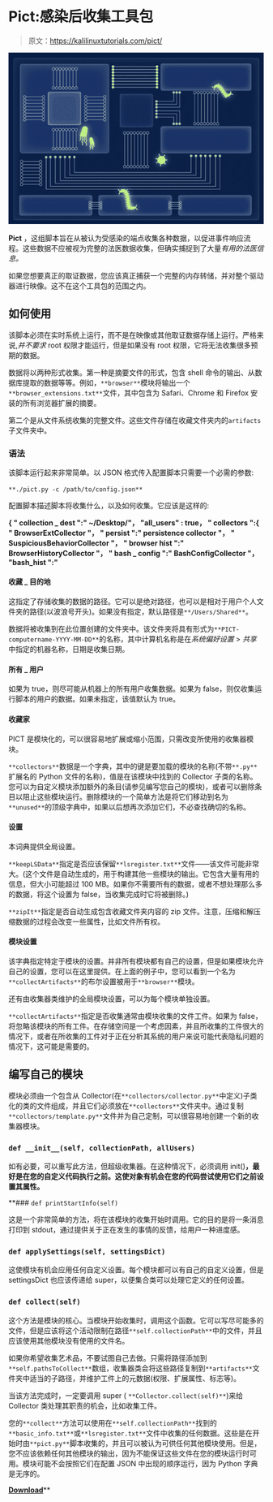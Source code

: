 # Pict:感染后收集工具包

> 原文：<https://kalilinuxtutorials.com/pict/>

[![](img/4e1a95f2388db8f57151806a245b34cf.png)](https://blogger.googleusercontent.com/img/b/R29vZ2xl/AVvXsEiL8yFaxO_yfj8cZaeKUnIxsCvpxyeYDv3g2MRBAlMLFEHVacpOaMhvCvba7EGebWMTdt6G6TfHl24Br1RRCZuL49uvPZQv79nVFuugIY3NKjNpUM_Sevj1mIYYR1TyqWrvKAP3zTYkRuLiM7klGeaCVJrqlk5-jH6aV9N66UNWzB4gF5wkQBB61MbF/s728/Pict%20(2).png)

**Pict** ，这组脚本旨在从被认为受感染的端点收集各种数据，以促进事件响应流程。这些数据不应被视为完整的法医数据收集，但确实捕捉到了大量*有用的法医信息。*

如果您想要真正的取证数据，您应该真正捕获一个完整的内存转储，并对整个驱动器进行映像。这不在这个工具包的范围之内。

## 如何使用

该脚本必须在实时系统上运行，而不是在映像或其他取证数据存储上运行。严格来说,*并不要求* root 权限才能运行，但是如果没有 root 权限，它将无法收集很多预期的数据。

数据将以两种形式收集。第一种是摘要文件的形式，包含 shell 命令的输出、从数据库提取的数据等等。例如，`**browser**`模块将输出一个`**browser_extensions.txt**`文件，其中包含为 Safari、Chrome 和 Firefox 安装的所有浏览器扩展的摘要。

第二个是从文件系统收集的完整文件。这些文件存储在收藏文件夹内的`artifacts`子文件夹中。

### 语法

该脚本运行起来非常简单。以 JSON 格式传入配置脚本只需要一个必需的参数:

`**./pict.py -c /path/to/config.json**`

配置脚本描述脚本将收集什么，以及如何收集。它应该是这样的:

**{
" collection _ dest ":" ~/Desktop/"，
"all_users" : true，
" collectors ":{
" BrowserExtCollector "，
" persist ":" persistence collector "，
" SuspiciousBehaviorCollector "，
" browser hist ":" BrowserHistoryCollector "，
" bash _ config ":" BashConfigCollector "，
"bash_hist ":"**

#### 收藏 _ 目的地

这指定了存储收集的数据的路径。它可以是绝对路径，也可以是相对于用户个人文件夹的路径(以波浪号开头)。如果没有指定，默认路径是`**/Users/Shared**`。

数据将被收集到在此位置创建的文件夹中。该文件夹将具有形式为`**PICT-computername-YYYY-MM-DD**`的名称，其中计算机名称是在*系统偏好设置* > *共享*中指定的机器名称，日期是收集日期。

#### 所有 _ 用户

如果为 true，则尽可能从机器上的所有用户收集数据。如果为 false，则仅收集运行脚本的用户的数据。如果未指定，该值默认为 true。

#### 收藏家

PICT 是模块化的，可以很容易地扩展或缩小范围，只需改变所使用的收集器模块。

`**collectors**`数据是一个字典，其中的键是要加载的模块的名称(不带`**.py**`扩展名的 Python 文件的名称)，值是在该模块中找到的 Collector 子类的名称。您可以为自定义模块添加额外的条目(请参见编写您自己的模块)，或者可以删除条目以阻止这些模块运行。删除模块的一个简单方法是将它们移动到名为`**unused**`的顶级字典中，如果以后想再次添加它们，不必查找确切的名称。

#### 设置

本词典提供全局设置。

`**keepLSData**`指定是否应该保留`**lsregister.txt**`文件——该文件可能非常大。(这个文件是自动生成的，用于构建其他一些模块的输出。它包含大量有用的信息，但大小可能超过 100 MB。如果你不需要所有的数据，或者不想处理那么多的数据，将这个设置为 false，当收集完成时它将被删除。)

`**zipIt**`指定是否自动生成包含收藏文件夹内容的 zip 文件。注意，压缩和解压缩数据的过程会改变一些属性，比如文件所有权。

#### 模块设置

该字典指定特定于模块的设置。并非所有模块都有自己的设置，但是如果模块允许自己的设置，您可以在这里提供。在上面的例子中，您可以看到一个名为`**collectArtifacts**`的布尔设置被用于`**browser**`模块。

还有由收集器类维护的全局模块设置，可以为每个模块单独设置。

`**collectArtifacts**`指定是否收集通常由模块收集的文件工件。如果为 false，将忽略该模块的所有工件。在存储空间是一个考虑因素，并且所收集的工件很大的情况下，或者在所收集的工件对于正在分析其系统的用户来说可能代表隐私问题的情况下，这可能是需要的。

## 编写自己的模块

模块必须由一个包含从 Collector(在`**collectors/collector.py**`中定义)子类化的类的文件组成，并且它们必须放在`**collectors**`文件夹中。通过复制`**collectors/template.py**`文件并为自己定制，可以很容易地创建一个新的收集器模块。

### `def __init__(self, collectionPath, allUsers)`

如有必要，可以重写此方法，但超级收集器。在这种情况下，必须调用 init()**，最好是在您的自定义代码执行之前。这使对象有机会在您的代码尝试使用它们之前设置其属性。**

 **### `def printStartInfo(self)`

这是一个非常简单的方法，将在该模块的收集开始时调用。它的目的是将一条消息打印到 stdout，通过提供关于正在发生的事情的反馈，给用户一种进度感。

### `def applySettings(self, settingsDict)`

这使模块有机会应用任何自定义设置。每个模块都可以有自己的自定义设置，但是 settingsDict 也应该传递给 super，以便集合类可以处理它定义的任何设置。

### `def collect(self)`

这个方法是模块的核心。当模块开始收集时，调用这个函数。它可以写尽可能多的文件，但是应该将这个活动限制在路径`**self.collectionPath**`中的文件，并且应该使用其他模块没有使用的文件名。

如果你希望收集艺术品，不要试图自己去做。只需将路径添加到`**self.pathsToCollect**`数组，收集器类会将这些路径复制到`**artifacts**`文件夹中适当的子路径，并维护工件上的元数据(权限、扩展属性、标志等)。

当该方法完成时，一定要调用 super ( `**Collector.collect(self)**`)来给 Collector 类处理其职责的机会，比如收集工件。

您的`**collect**`方法可以使用在`**self.collectionPath**`找到的`**basic_info.txt**`或`**lsregister.txt**`文件中收集的任何数据。这些是在开始时由`**pict.py**`脚本收集的，并且可以被认为可供任何其他模块使用。但是，您不应该依赖任何其他模块的输出，因为不能保证这些文件在您的模块运行时可用。模块可能不会按照它们在配置 JSON 中出现的顺序运行，因为 Python 字典是无序的。

[**Download**](https://github.com/thomasareed/pict)**